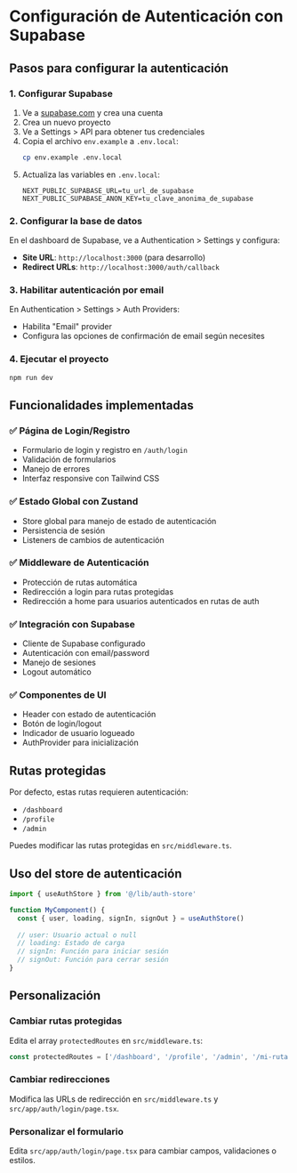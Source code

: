 # Configuración de Autenticación con Supabase

## Pasos para configurar la autenticación

### 1. Configurar Supabase

1. Ve a [supabase.com](https://supabase.com) y crea una cuenta
2. Crea un nuevo proyecto
3. Ve a Settings > API para obtener tus credenciales
4. Copia el archivo `env.example` a `.env.local`:
   ```bash
   cp env.example .env.local
   ```
5. Actualiza las variables en `.env.local`:
   ```
   NEXT_PUBLIC_SUPABASE_URL=tu_url_de_supabase
   NEXT_PUBLIC_SUPABASE_ANON_KEY=tu_clave_anonima_de_supabase
   ```

### 2. Configurar la base de datos

En el dashboard de Supabase, ve a Authentication > Settings y configura:

- **Site URL**: `http://localhost:3000` (para desarrollo)
- **Redirect URLs**: `http://localhost:3000/auth/callback`

### 3. Habilitar autenticación por email

En Authentication > Settings > Auth Providers:
- Habilita "Email" provider
- Configura las opciones de confirmación de email según necesites

### 4. Ejecutar el proyecto

```bash
npm run dev
```

## Funcionalidades implementadas

### ✅ Página de Login/Registro
- Formulario de login y registro en `/auth/login`
- Validación de formularios
- Manejo de errores
- Interfaz responsive con Tailwind CSS

### ✅ Estado Global con Zustand
- Store global para manejo de estado de autenticación
- Persistencia de sesión
- Listeners de cambios de autenticación

### ✅ Middleware de Autenticación
- Protección de rutas automática
- Redirección a login para rutas protegidas
- Redirección a home para usuarios autenticados en rutas de auth

### ✅ Integración con Supabase
- Cliente de Supabase configurado
- Autenticación con email/password
- Manejo de sesiones
- Logout automático

### ✅ Componentes de UI
- Header con estado de autenticación
- Botón de login/logout
- Indicador de usuario logueado
- AuthProvider para inicialización

## Rutas protegidas

Por defecto, estas rutas requieren autenticación:
- `/dashboard`
- `/profile` 
- `/admin`

Puedes modificar las rutas protegidas en `src/middleware.ts`.

## Uso del store de autenticación

```typescript
import { useAuthStore } from '@/lib/auth-store'

function MyComponent() {
  const { user, loading, signIn, signOut } = useAuthStore()
  
  // user: Usuario actual o null
  // loading: Estado de carga
  // signIn: Función para iniciar sesión
  // signOut: Función para cerrar sesión
}
```

## Personalización

### Cambiar rutas protegidas
Edita el array `protectedRoutes` en `src/middleware.ts`:

```typescript
const protectedRoutes = ['/dashboard', '/profile', '/admin', '/mi-ruta']
```

### Cambiar redirecciones
Modifica las URLs de redirección en `src/middleware.ts` y `src/app/auth/login/page.tsx`.

### Personalizar el formulario
Edita `src/app/auth/login/page.tsx` para cambiar campos, validaciones o estilos.
